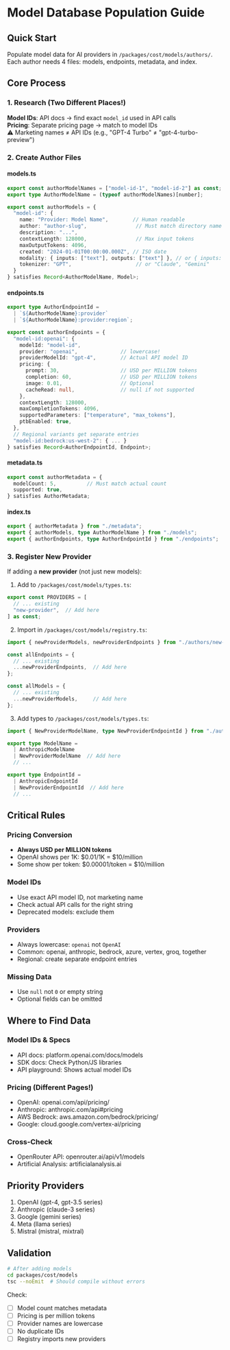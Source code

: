 # Model Database Population Guide

## Quick Start
Populate model data for AI providers in `/packages/cost/models/authors/`. Each author needs 4 files: models, endpoints, metadata, and index.

## Core Process

### 1. Research (Two Different Places!)
**Model IDs**: API docs → find exact `model_id` used in API calls  
**Pricing**: Separate pricing page → match to model IDs  
⚠️ Marketing names ≠ API IDs (e.g., "GPT-4 Turbo" ≠ "gpt-4-turbo-preview")

### 2. Create Author Files

#### models.ts
```typescript
export const authorModelNames = ["model-id-1", "model-id-2"] as const;
export type AuthorModelName = (typeof authorModelNames)[number];

export const authorModels = {
  "model-id": {
    name: "Provider: Model Name",        // Human readable
    author: "author-slug",                // Must match directory name
    description: "...",                   
    contextLength: 128000,                // Max input tokens
    maxOutputTokens: 4096,                
    created: "2024-01-01T00:00:00.000Z", // ISO date
    modality: { inputs: ["text"], outputs: ["text"] }, // or { inputs: ["text", "image"], outputs: ["text"] }
    tokenizer: "GPT",                     // or "Claude", "Gemini"
  }
} satisfies Record<AuthorModelName, Model>;
```

#### endpoints.ts
```typescript
export type AuthorEndpointId = 
  | `${AuthorModelName}:provider`
  | `${AuthorModelName}:provider:region`;

export const authorEndpoints = {
  "model-id:openai": {
    modelId: "model-id",
    provider: "openai",              // lowercase!
    providerModelId: "gpt-4",        // Actual API model ID
    pricing: {
      prompt: 30,                    // USD per MILLION tokens
      completion: 60,                // USD per MILLION tokens
      image: 0.01,                   // Optional
      cacheRead: null,               // null if not supported
    },
    contextLength: 128000,
    maxCompletionTokens: 4096,
    supportedParameters: ["temperature", "max_tokens"],
    ptbEnabled: true,
  },
  // Regional variants get separate entries
  "model-id:bedrock:us-west-2": { ... }
} satisfies Record<AuthorEndpointId, Endpoint>;
```

#### metadata.ts
```typescript
export const authorMetadata = {
  modelCount: 5,          // Must match actual count
  supported: true,
} satisfies AuthorMetadata;
```

#### index.ts
```typescript
export { authorMetadata } from "./metadata";
export { authorModels, type AuthorModelName } from "./models";
export { authorEndpoints, type AuthorEndpointId } from "./endpoints";
```

### 3. Register New Provider

If adding a **new provider** (not just new models):

1. Add to `/packages/cost/models/types.ts`:
```typescript
export const PROVIDERS = [
  // ... existing
  "new-provider",  // Add here
] as const;
```

2. Import in `/packages/cost/models/registry.ts`:
```typescript
import { newProviderModels, newProviderEndpoints } from "./authors/new-provider";

const allEndpoints = {
  // ... existing
  ...newProviderEndpoints,  // Add here
};

const allModels = {
  // ... existing
  ...newProviderModels,     // Add here
};
```

3. Add types to `/packages/cost/models/types.ts`:
```typescript
import { NewProviderModelName, type NewProviderEndpointId } from "./authors/new-provider";

export type ModelName = 
  | AnthropicModelName
  | NewProviderModelName  // Add here
  // ...

export type EndpointId =
  | AnthropicEndpointId
  | NewProviderEndpointId  // Add here
  // ...
```

## Critical Rules

### Pricing Conversion
- **Always USD per MILLION tokens**
- OpenAI shows per 1K: $0.01/1K = $10/million
- Some show per token: $0.00001/token = $10/million

### Model IDs
- Use exact API model ID, not marketing name
- Check actual API calls for the right string
- Deprecated models: exclude them

### Providers
- Always lowercase: `openai` not `OpenAI`
- Common: openai, anthropic, bedrock, azure, vertex, groq, together
- Regional: create separate endpoint entries

### Missing Data
- Use `null` not `0` or empty string
- Optional fields can be omitted

## Where to Find Data

### Model IDs & Specs
- API docs: platform.openai.com/docs/models
- SDK docs: Check Python/JS libraries
- API playground: Shows actual model IDs

### Pricing (Different Pages!)
- OpenAI: openai.com/api/pricing/
- Anthropic: anthropic.com/api#pricing
- AWS Bedrock: aws.amazon.com/bedrock/pricing/
- Google: cloud.google.com/vertex-ai/pricing

### Cross-Check
- OpenRouter API: openrouter.ai/api/v1/models
- Artificial Analysis: artificialanalysis.ai

## Priority Providers
1. OpenAI (gpt-4, gpt-3.5 series)
2. Anthropic (claude-3 series)  
3. Google (gemini series)
4. Meta (llama series)
5. Mistral (mistral, mixtral)

## Validation
```bash
# After adding models
cd packages/cost/models
tsc --noEmit  # Should compile without errors
```

Check:
- [ ] Model count matches metadata
- [ ] Pricing is per million tokens
- [ ] Provider names are lowercase
- [ ] No duplicate IDs
- [ ] Registry imports new providers